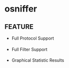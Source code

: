 osniffer
=======
FEATURE
-------
* Full Protocol Support
####
* Full Filter Support
####
* Graphical Statistic Results
####
